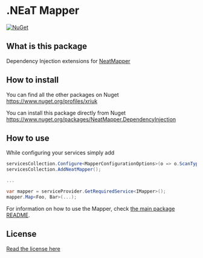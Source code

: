 # .NEaT Mapper

[![NuGet](https://img.shields.io/nuget/vpre/NeatMapper.DependencyInjection.svg?label=NuGet)](https://www.nuget.org/packages/NeatMapper.DependencyInjection)

## What is this package

Dependency Injection extensions for [NeatMapper](https://www.nuget.org/packages/NeatMapper)

## How to install

You can find all the other packages on Nuget https://www.nuget.org/profiles/xriuk

You can install this package directly from Nuget https://www.nuget.org/packages/NeatMapper.DependencyInjection

## How to use

While configuring your services simply add

```csharp
servicesCollection.Configure<MapperConfigurationOptions>(o => o.ScanTypes = Assembly.GetExecutingAssembly().GetTypes().ToList());
servicesCollection.AddNeatMapper();

...

var mapper = serviceProvider.GetRequiredService<IMapper>();
mapper.Map<Foo, Bar>(...);
```

For information on how to use the Mapper, check [the main package README](https://github.com/Xriuk/NeatMapper/blob/main/src/NeatMapper/README.md).

## License

[Read the license here](https://github.com/Xriuk/NeatMapper/blob/main/LICENSE.md)